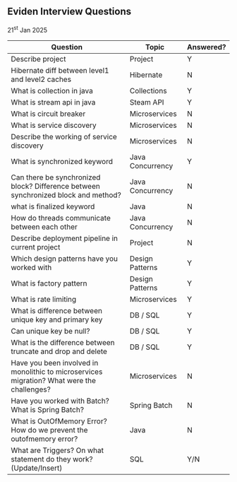 ## Eviden Interview Questions
21<sup>st</sup> Jan 2025

| Question | Topic | Answered? |
|----------|-------|-----------|
| Describe project | Project | Y |
| Hibernate diff between level1 and level2 caches| Hibernate | N |
| What is collection in java | Collections | Y |
| What is stream api in java | Steam API | Y |
| What is circuit breaker | Microservices | N |
| What is service discovery | Microservices | N |
| Describe the working of service discovery | Microservices | N |
| What is synchronized keyword | Java Concurrency | Y |
| Can there be synchronized block? Difference between synchronized block and method? | Java Concurrency | N |
|what is finalized keyword| Java |N|
| How do threads communicate between each other | Java Concurrency | N|
| Describe deployment pipeline in current project | Project | N |
| Which design patterns have you worked with | Design Patterns | Y |
| What is factory pattern | Design Patterns | Y |
| What is rate limiting | Microservices | Y |
| What is difference between unique key and primary key | DB / SQL | Y |
| Can unique key be null? | DB / SQL | Y |
| What is the difference between truncate and drop and delete | DB / SQL | Y |
| Have you been involved in monolithic to microservices migration? What were the challenges? | Microservices | N |
| Have you worked with Batch? What is Spring Batch? | Spring Batch | N |
| What is OutOfMemory Error? How do we prevent the outofmemory error? | Java | N |
| What are Triggers? On what statement do they work? (Update/Insert) | SQL | Y/N |